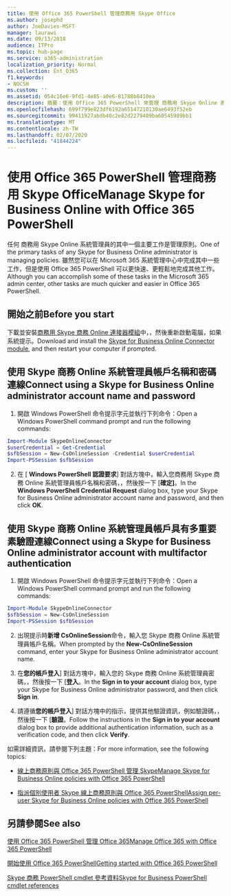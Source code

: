 ```yaml
---
title: 使用 Office 365 PowerShell 管理商務用 Skype Office
ms.author: josephd
author: JoeDavies-MSFT
manager: laurawi
ms.date: 09/13/2018
audience: ITPro
ms.topic: hub-page
ms.service: o365-administration
localization_priority: Normal
ms.collection: Ent_O365
f1.keywords:
- NOCSH
ms.custom: ''
ms.assetid: 054c16e6-9fd1-4e85-a0e6-81788b8410ea
description: 摘要︰使用 Office 365 PowerShell 來管理 商務用 Skype Online 原則、每一使用者原則和會議的設定。
ms.openlocfilehash: 699f799e823df6192a65147210130ae6493f52eb
ms.sourcegitcommit: 99411927abdb40c2e82d2279489ba60545989bb1
ms.translationtype: MT
ms.contentlocale: zh-TW
ms.lasthandoff: 02/07/2020
ms.locfileid: "41844224"
---
```

# <a name="manage-skype-for-business-online-with-office-365-powershell"></a><span data-ttu-id="f72e0-103">使用 Office 365 PowerShell 管理商務用 Skype Office</span><span class="sxs-lookup"><span data-stu-id="f72e0-103">Manage Skype for Business Online with Office 365 PowerShell</span></span>

<span data-ttu-id="f72e0-104">任何 商務用 Skype Online 系統管理員的其中一個主要工作是管理原則。</span><span class="sxs-lookup"><span data-stu-id="f72e0-104">One of the primary tasks of any Skype for Business Online administrator is managing policies.</span></span> <span data-ttu-id="f72e0-105">雖然您可以在 Microsoft 365 系統管理中心中完成其中一些工作，但是使用 Office 365 PowerShell 可以更快速、更輕鬆地完成其他工作。</span><span class="sxs-lookup"><span data-stu-id="f72e0-105">Although you can accomplish some of these tasks in the Microsoft 365 admin center, other tasks are much quicker and easier in Office 365 PowerShell.</span></span> 

## <a name="before-you-start"></a><span data-ttu-id="f72e0-106">開始之前</span><span class="sxs-lookup"><span data-stu-id="f72e0-106">Before you start</span></span>

<span data-ttu-id="f72e0-107">下載並安裝[商務用 Skype 商務 Online 連接器模組](https://www.microsoft.com/download/details.aspx?id=39366)中，，然後重新啟動電腦，如果系統提示。</span><span class="sxs-lookup"><span data-stu-id="f72e0-107">Download and install the [Skype for Business Online Connector module](https://www.microsoft.com/download/details.aspx?id=39366), and then restart your computer if prompted.</span></span>


## <a name="connect-using-a-skype-for-business-online-administrator-account-name-and-password"></a><span data-ttu-id="f72e0-108">使用 Skype 商務 Online 系統管理員帳戶名稱和密碼連線</span><span class="sxs-lookup"><span data-stu-id="f72e0-108">Connect using a Skype for Business Online administrator account name and password</span></span>

1. <span data-ttu-id="f72e0-109">開啟 Windows PowerShell 命令提示字元並執行下列命令：</span><span class="sxs-lookup"><span data-stu-id="f72e0-109">Open a Windows PowerShell command prompt and run the following commands:</span></span> 
    
  ```powershell
  Import-Module SkypeOnlineConnector
  $userCredential = Get-Credential
  $sfbSession = New-CsOnlineSession -Credential $userCredential
  Import-PSSession $sfbSession
  ```

2. <span data-ttu-id="f72e0-110">在 [ **Windows PowerShell 認證要求**] 對話方塊中，輸入您商務用 Skype 商務 Online 系統管理員帳戶名稱和密碼，，然後按一下 [**確定]**。</span><span class="sxs-lookup"><span data-stu-id="f72e0-110">In the **Windows PowerShell Credential Request** dialog box, type your Skype for Business Online administrator account name and password, and then click **OK**.</span></span>


## <a name="connect-using-a-skype-for-business-online-administrator-account-with-multifactor-authentication"></a><span data-ttu-id="f72e0-111">使用 Skype 商務 Online 系統管理員帳戶具有多重要素驗證連線</span><span class="sxs-lookup"><span data-stu-id="f72e0-111">Connect using a Skype for Business Online administrator account with multifactor authentication</span></span>

1. <span data-ttu-id="f72e0-112">開啟 Windows PowerShell 命令提示字元並執行下列命令：</span><span class="sxs-lookup"><span data-stu-id="f72e0-112">Open a Windows PowerShell command prompt and run the following commands:</span></span>

  ```powershell
  Import-Module SkypeOnlineConnector
  $sfbSession = New-CsOnlineSession
  Import-PSSession $sfbSession
  ```

2. <span data-ttu-id="f72e0-113">出現提示時**新增 CsOnlineSession**命令，輸入您 Skype 商務 Online 系統管理員帳戶名稱。</span><span class="sxs-lookup"><span data-stu-id="f72e0-113">When prompted by the **New-CsOnlineSession** command, enter your Skype for Business Online administrator account name.</span></span>

3. <span data-ttu-id="f72e0-114">在**您的帳戶登入**] 對話方塊中，輸入您的 Skype 商務 Online 系統管理員密碼，，然後按一下 [**登入**。</span><span class="sxs-lookup"><span data-stu-id="f72e0-114">In the **Sign in to your account** dialog box, type your Skype for Business Online administrator password, and then click **Sign in**.</span></span>

4. <span data-ttu-id="f72e0-115">請遵循**您的帳戶登入**] 對話方塊中的指示，提供其他驗證資訊，例如驗證碼，，然後按一下 [**驗證**。</span><span class="sxs-lookup"><span data-stu-id="f72e0-115">Follow the instructions in the **Sign in to your account** dialog box to provide additional authentication information, such as a verification code, and then click **Verify**.</span></span>

<span data-ttu-id="f72e0-116">如需詳細資訊，請參閱下列主題：</span><span class="sxs-lookup"><span data-stu-id="f72e0-116">For more information, see the following topics:</span></span>
  
- [<span data-ttu-id="f72e0-117">線上商務原則與 Office 365 PowerShell 管理 Skype</span><span class="sxs-lookup"><span data-stu-id="f72e0-117">Manage Skype for Business Online policies with Office 365 PowerShell</span></span>](manage-skype-for-business-online-policies-with-office-365-powershell.md)
    
- [<span data-ttu-id="f72e0-118">指派個別使用者 Skype 線上商務原則與 Office 365 PowerShell</span><span class="sxs-lookup"><span data-stu-id="f72e0-118">Assign per-user Skype for Business Online policies with Office 365 PowerShell</span></span>](assign-per-user-skype-for-business-online-policies-with-office-365-powershell.md)
    
## <a name="see-also"></a><span data-ttu-id="f72e0-119">另請參閱</span><span class="sxs-lookup"><span data-stu-id="f72e0-119">See also</span></span>

[<span data-ttu-id="f72e0-120">使用 Office 365 PowerShell 管理 Office 365</span><span class="sxs-lookup"><span data-stu-id="f72e0-120">Manage Office 365 with Office 365 PowerShell</span></span>](manage-office-365-with-office-365-powershell.md)
  
[<span data-ttu-id="f72e0-121">開始使用 Office 365 PowerShell</span><span class="sxs-lookup"><span data-stu-id="f72e0-121">Getting started with Office 365 PowerShell</span></span>](getting-started-with-office-365-powershell.md)

[<span data-ttu-id="f72e0-122">Skype 商務 PowerShell cmdlet 參考資料</span><span class="sxs-lookup"><span data-stu-id="f72e0-122">Skype for Business PowerShell cmdlet references</span></span>](https://docs.microsoft.com/powershell/module/skype/?view=skype-ps)

